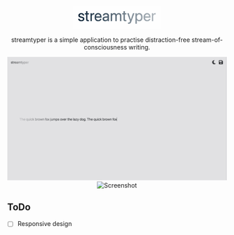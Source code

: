 <br />

<div align="center">
  <a href="https://github.com/fuchstim/streamtyper">
    <img src="images/logotype.png" alt="Logo" width="200" height="53">
  </a>

  <p align="center">
    streamtyper is a simple application to practise distraction-free stream-of-consciousness writing.
  </p>

  <img src="images/screenshot-light.png#gh-light-mode-only" alt="Screenshot">
  <img src="images/screenshot-dakr.png#gh-dark-mode-only" alt="Screenshot">
</div>

## ToDo

- [ ] Responsive design
